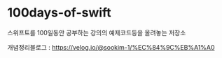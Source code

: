# 100days-of-swift
스위프트를 100일동안 공부하는 강의의 예제코드등을 올려놓는 저장소

개념정리블로그 : https://velog.io/@sookim-1/%EC%84%9C%EB%A1%A0 

